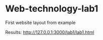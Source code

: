 # Web-technology-lab1
First website layout from example

Results: http://127.0.0.1:3000/lab1/lab1.html
